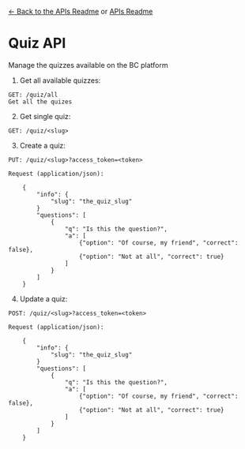 [<- Back to the APIs Readme](../docs/README.md) or [APIs Readme](../README.md)

# Quiz API

Manage the quizzes available on the BC platform

1. Get all available quizzes:
```
GET: /quiz/all
Get all the quizes
```
2. Get single quiz:
```
GET: /quiz/<slug>
```

3. Create a quiz:
```
PUT: /quiz/<slug>?access_token=<token>

Request (application/json):

    {
        "info": {
            "slug": "the_quiz_slug"
        }
        "questions": [
            { 
                "q": "Is this the question?",
                "a": [ 
                    {"option": "Of course, my friend", "correct": false},
                    {"option": "Not at all", "correct": true}
                ] 
            }
        ]
    }
```

4. Update a quiz:
```
POST: /quiz/<slug>?access_token=<token>

Request (application/json):

    {
        "info": {
            "slug": "the_quiz_slug"
        }
        "questions": [
            { 
                "q": "Is this the question?",
                "a": [ 
                    {"option": "Of course, my friend", "correct": false},
                    {"option": "Not at all", "correct": true}
                ] 
            }
        ]
    }
```